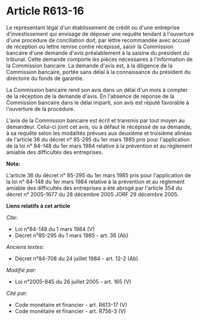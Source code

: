 # Article R613-16

Le représentant légal d'un établissement de crédit ou d'une entreprise d'investissement qui envisage de déposer une requête
tendant à l'ouverture d'une procédure de conciliation doit, par lettre recommandée avec accusé de réception ou lettre remise
contre récépissé, saisir la Commission bancaire d'une demande d'avis préalablement à la saisine du président du tribunal.
Cette demande comporte les pièces nécessaires à l'information de la Commission bancaire. La demande d'avis est, à la
diligence de la Commission bancaire, portée sans délai à la connaissance du président du directoire du fonds de garantie. 

La Commission bancaire rend son avis dans un délai d'un mois à compter de la réception de la demande d'avis. En l'absence de
réponse de la Commission bancaire dans le délai imparti, son avis est réputé favorable à l'ouverture de la procédure. 

L'avis de la Commission bancaire est écrit et transmis par tout moyen au demandeur. Celui-ci joint cet avis, ou à défaut le
récépissé de sa demande, à sa requête selon les modalités prévues aux deuxième et troisième alinéas de l'article 36 du décret
n° 85-295 du 1er mars 1985 pris pour l'application de la loi n° 84-148 du 1er mars 1984 relative à la prévention et au
règlement amiable des difficultés des entreprises.

**Nota:**

L'article 36 du décret n° 85-295 du 1er mars 1985 pris pour l'application de la loi n° 84-148 du 1er mars 1984 relative à la
prévention et au règlement amiable des difficultés des entreprises a été abrogé par l'article 354 du décret n° 2005-1677 du
28 décembre 2005 JORF 29 décembre 2005.

**Liens relatifs à cet article**

_Cite_:

  - Loi n°84-148 du 1 mars 1984 (V)
  - Décret n°85-295 du 1 mars 1985 - art. 36 (Ab)

_Anciens textes_:

  - Décret n°84-708 du 24 juillet 1984 - art. 12-2 (Ab)

_Modifié par_:

  - Loi n°2005-845 du 26 juillet 2005 - art. 165 (V)

_Cité par_:

  - Code monétaire et financier - art. R613-17 (V)
  - Code monétaire et financier - art. R756-3 (V)
